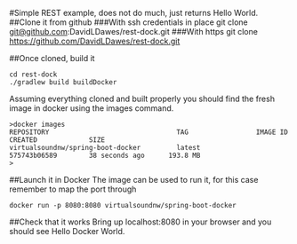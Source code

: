 #Simple REST example, does not do much, just returns Hello World.
##Clone it from github
###With ssh credentials in place
git clone git@github.com:DavidLDawes/rest-dock.git
###With https
git clone https://github.com/DavidLDawes/rest-dock.git

##Once cloned, build it
```
cd rest-dock
./gradlew build buildDocker
```
Assuming everything cloned and built properly you should find the fresh image in docker using the images command.
```
>docker images
REPOSITORY                                TAG                 IMAGE ID            CREATED             SIZE
virtualsoundnw/spring-boot-docker         latest              575743b06589        38 seconds ago      193.8 MB
>
```
##Launch it in Docker
The image can be used to run it, for this case remember to map the port through
```
docker run -p 8080:8080 virtualsoundnw/spring-boot-docker
```
##Check that it works
Bring up localhost:8080 in your browser and you should see Hello Docker World.
